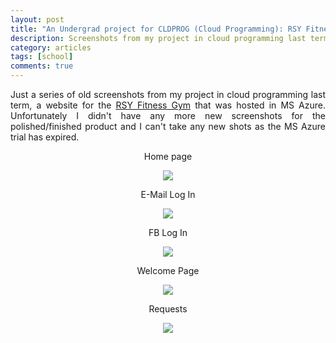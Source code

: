 ```yaml
---
layout: post
title: "An Undergrad project for CLDPROG (Cloud Programming): RSY Fitness Gym"
description: Screenshots from my project in cloud programming last term.
category: articles
tags: [school]
comments: true
---
```


<p align="justify">Just  a series of old screenshots from my project in cloud programming last term, a website for the <a href="https://www.facebook.com/RSY-Fitness-Gym-268524300015901/">RSY Fitness Gym</a> that was hosted in MS Azure. Unfortunately I didn't have any more new screenshots for the polished/finished product and I can't take any new shots as the MS Azure trial has expired. </p>

<!-- more -->  

<center>
  <p>Home page</p>
  <a href="https://i.imgur.com/BTJpjUl.png"><img src="https://i.imgur.com/BTJpjUl.png"></a>
  
  <p>E-Mail Log In</p>
  <a href="https://i.imgur.com/vdU1vtF.png"><img src="https://i.imgur.com/vdU1vtF.png"></a>
  
  <p>FB Log In</p>
  <a href="https://i.imgur.com/tOytXQN.png"><img src="https://i.imgur.com/tOytXQN.png"></a>

  <p>Welcome Page</p>
  <a href="https://i.imgur.com/5rKVlUy.png"><img src="https://i.imgur.com/5rKVlUy.png"></a>

  <p>Requests</p>
  <a href="https://i.imgur.com/kJTnywm.png"><img src="https://i.imgur.com/kJTnywm.png"></a>

</center>


